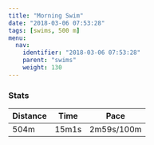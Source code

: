 ```yaml
---
title: "Morning Swim"
date: "2018-03-06 07:53:28"
tags: [swims, 500 m]
menu:
  nav:
    identifier: "2018-03-06 07:53:28"
    parent: "swims"
    weight: 130
---
```


### Stats

| Distance | Time | Pace |
|----------|------|------|
|504m|15m1s|2m59s/100m|
